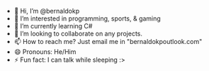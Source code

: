 - 👋 Hi, I’m @bernaldokp
- 👀 I’m interested in programming, sports, & gaming
- 🌱 I’m currently learning C#
- 💞️ I’m looking to collaborate on any projects.
- 📫 How to reach me? Just email me in "bernaldokpoutlook.com"
- 😄 Pronouns: He/Him
- ⚡ Fun fact: I can talk while sleeping :>

<!---
bernaldokp/bernaldokp is a ✨ special ✨ repository because its `README.md` (this file) appears on your GitHub profile.
You can click the Preview link to take a look at your changes.
--->
